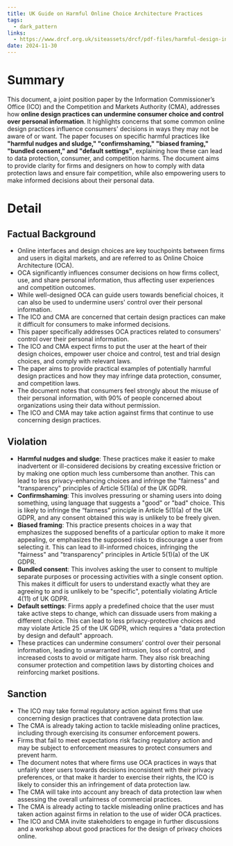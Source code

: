 ```yaml
---
title: UK Guide on Harmful Online Choice Architecture Practices
tags:
  - dark_pattern
links:
  - https://www.drcf.org.uk/siteassets/drcf/pdf-files/harmful-design-in-digital-markets-ico-cma-joint-position-paper.pdf?v=380506
date: 2024-11-30
---
```

# Summary

This document, a joint position paper by the Information Commissioner’s Office (ICO) and the Competition and Markets Authority (CMA), addresses how **online design practices can undermine consumer choice and control over personal information**. It highlights concerns that some common online design practices influence consumers' decisions in ways they may not be aware of or want. The paper focuses on specific harmful practices like **"harmful nudges and sludge," "confirmshaming," "biased framing," "bundled consent," and "default settings"**, explaining how these can lead to data protection, consumer, and competition harms. The document aims to provide clarity for firms and designers on how to comply with data protection laws and ensure fair competition, while also empowering users to make informed decisions about their personal data.

# Detail

## Factual Background

- Online interfaces and design choices are key touchpoints between firms and users in digital markets, and are referred to as Online Choice Architecture (OCA).
- OCA significantly influences consumer decisions on how firms collect, use, and share personal information, thus affecting user experiences and competition outcomes.
- While well-designed OCA can guide users towards beneficial choices, it can also be used to undermine users' control over their personal information.
- The ICO and CMA are concerned that certain design practices can make it difficult for consumers to make informed decisions.
- This paper specifically addresses OCA practices related to consumers' control over their personal information.
- The ICO and CMA expect firms to put the user at the heart of their design choices, empower user choice and control, test and trial design choices, and comply with relevant laws.
- The paper aims to provide practical examples of potentially harmful design practices and how they may infringe data protection, consumer, and competition laws.
- The document notes that consumers feel strongly about the misuse of their personal information, with 90% of people concerned about organizations using their data without permission.
- The ICO and CMA may take action against firms that continue to use concerning design practices.

## Violation

- **Harmful nudges and sludge**: These practices make it easier to make inadvertent or ill-considered decisions by creating excessive friction or by making one option much less cumbersome than another. This can lead to less privacy-enhancing choices and infringe the "fairness" and "transparency" principles of Article 5(1)(a) of the UK GDPR.
- **Confirmshaming**: This involves pressuring or shaming users into doing something, using language that suggests a "good" or "bad" choice. This is likely to infringe the “fairness” principle in Article 5(1)(a) of the UK GDPR, and any consent obtained this way is unlikely to be freely given.
- **Biased framing**: This practice presents choices in a way that emphasizes the supposed benefits of a particular option to make it more appealing, or emphasizes the supposed risks to discourage a user from selecting it. This can lead to ill-informed choices, infringing the "fairness" and "transparency" principles in Article 5(1)(a) of the UK GDPR.
- **Bundled consent**: This involves asking the user to consent to multiple separate purposes or processing activities with a single consent option. This makes it difficult for users to understand exactly what they are agreeing to and is unlikely to be "specific", potentially violating Article 4(11) of UK GDPR.
- **Default settings**: Firms apply a predefined choice that the user must take active steps to change, which can dissuade users from making a different choice. This can lead to less privacy-protective choices and may violate Article 25 of the UK GDPR, which requires a "data protection by design and default" approach.
- These practices can undermine consumers’ control over their personal information, leading to unwarranted intrusion, loss of control, and increased costs to avoid or mitigate harm. They also risk breaching consumer protection and competition laws by distorting choices and reinforcing market positions.

## Sanction

- The ICO may take formal regulatory action against firms that use concerning design practices that contravene data protection law.
- The CMA is already taking action to tackle misleading online practices, including through exercising its consumer enforcement powers.
- Firms that fail to meet expectations risk facing regulatory action and may be subject to enforcement measures to protect consumers and prevent harm.
- The document notes that where firms use OCA practices in ways that unfairly steer users towards decisions inconsistent with their privacy preferences, or that make it harder to exercise their rights, the ICO is likely to consider this an infringement of data protection law.
- The CMA will take into account any breach of data protection law when assessing the overall unfairness of commercial practices.
- The CMA is already acting to tackle misleading online practices and has taken action against firms in relation to the use of wider OCA practices.
- The ICO and CMA invite stakeholders to engage in further discussions and a workshop about good practices for the design of privacy choices online.